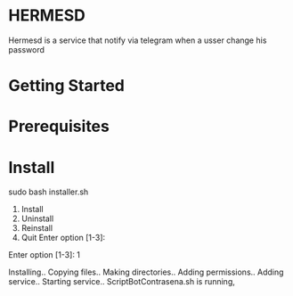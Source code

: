 # HERMESD

Hermesd is a service that notify via telegram when a usser change his password

# Getting Started

# Prerequisites

# Install

sudo bash installer.sh

1) Install
2) Uninstall
3) Reinstall
4) Quit
Enter option [1-3]:

Enter option [1-3]: 1

Installing..
Copying files..
Making directories..
Adding permissions..
Adding service..
Starting service..
ScriptBotContrasena.sh is running,





